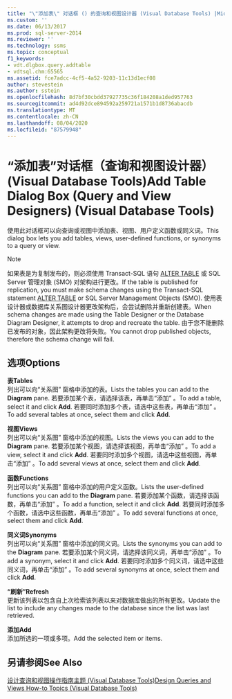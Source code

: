 ```yaml
---
title: "\"添加表\" 对话框 () 的查询和视图设计器 (Visual Database Tools) |Microsoft Docs"
ms.custom: ''
ms.date: 06/13/2017
ms.prod: sql-server-2014
ms.reviewer: ''
ms.technology: ssms
ms.topic: conceptual
f1_keywords:
- vdt.dlgbox.query.addtable
- vdtsql.chm:65565
ms.assetid: fce7adcc-4cf5-4a52-9203-11c13d1ecf08
author: stevestein
ms.author: sstein
ms.openlocfilehash: 8d7bf30cbdd37927735c36f184208a1ded957763
ms.sourcegitcommit: ad4d92dce894592a259721a1571b1d8736abacdb
ms.translationtype: MT
ms.contentlocale: zh-CN
ms.lasthandoff: 08/04/2020
ms.locfileid: "87579948"
---
```

# <a name="add-table-dialog-box-query-and-view-designers-visual-database-tools"></a><span data-ttu-id="9c540-102">“添加表”对话框（查询和视图设计器）(Visual Database Tools)</span><span class="sxs-lookup"><span data-stu-id="9c540-102">Add Table Dialog Box (Query and View Designers) (Visual Database Tools)</span></span>
  <span data-ttu-id="9c540-103">使用此对话框可以向查询或视图中添加表、视图、用户定义函数或同义词。</span><span class="sxs-lookup"><span data-stu-id="9c540-103">This dialog box lets you add tables, views, user-defined functions, or synonyms to a query or view.</span></span>  
  
> [!NOTE]  
>  <span data-ttu-id="9c540-104">如果表是为复制发布的，则必须使用 Transact-SQL 语句 [ALTER TABLE](/sql/t-sql/statements/alter-table-transact-sql) 或 SQL Server 管理对象 (SMO) 对架构进行更改。</span><span class="sxs-lookup"><span data-stu-id="9c540-104">If the table is published for replication, you must make schema changes using the Transact-SQL statement [ALTER TABLE](/sql/t-sql/statements/alter-table-transact-sql) or SQL Server Management Objects (SMO).</span></span> <span data-ttu-id="9c540-105">使用表设计器或数据库关系图设计器更改架构后，会尝试删除并重新创建表。</span><span class="sxs-lookup"><span data-stu-id="9c540-105">When schema changes are made using the Table Designer or the Database Diagram Designer, it attempts to drop and recreate the table.</span></span> <span data-ttu-id="9c540-106">由于您不能删除已发布的对象，因此架构更改将失败。</span><span class="sxs-lookup"><span data-stu-id="9c540-106">You cannot drop published objects, therefore the schema change will fail.</span></span>  
  
## <a name="options"></a><span data-ttu-id="9c540-107">选项</span><span class="sxs-lookup"><span data-stu-id="9c540-107">Options</span></span>  
 <span data-ttu-id="9c540-108">**表**</span><span class="sxs-lookup"><span data-stu-id="9c540-108">**Tables**</span></span>  
 <span data-ttu-id="9c540-109">列出可以向“关系图”  窗格中添加的表。</span><span class="sxs-lookup"><span data-stu-id="9c540-109">Lists the tables you can add to the **Diagram** pane.</span></span> <span data-ttu-id="9c540-110">若要添加某个表，请选择该表，再单击“添加”  。</span><span class="sxs-lookup"><span data-stu-id="9c540-110">To add a table, select it and click **Add**.</span></span> <span data-ttu-id="9c540-111">若要同时添加多个表，请选中这些表，再单击“添加”  。</span><span class="sxs-lookup"><span data-stu-id="9c540-111">To add several tables at once, select them and click **Add**.</span></span>  
  
 <span data-ttu-id="9c540-112">**视图**</span><span class="sxs-lookup"><span data-stu-id="9c540-112">**Views**</span></span>  
 <span data-ttu-id="9c540-113">列出可以向“关系图”  窗格中添加的视图。</span><span class="sxs-lookup"><span data-stu-id="9c540-113">Lists the views you can add to the **Diagram** pane.</span></span> <span data-ttu-id="9c540-114">若要添加某个视图，请选择该视图，再单击“添加”  。</span><span class="sxs-lookup"><span data-stu-id="9c540-114">To add a view, select it and click **Add**.</span></span> <span data-ttu-id="9c540-115">若要同时添加多个视图，请选中这些视图，再单击“添加”  。</span><span class="sxs-lookup"><span data-stu-id="9c540-115">To add several views at once, select them and click **Add**.</span></span>  
  
 <span data-ttu-id="9c540-116">**函数**</span><span class="sxs-lookup"><span data-stu-id="9c540-116">**Functions**</span></span>  
 <span data-ttu-id="9c540-117">列出可以向“关系图”  窗格中添加的用户定义函数。</span><span class="sxs-lookup"><span data-stu-id="9c540-117">Lists the user-defined functions you can add to the **Diagram** pane.</span></span> <span data-ttu-id="9c540-118">若要添加某个函数，请选择该函数，再单击“添加”  。</span><span class="sxs-lookup"><span data-stu-id="9c540-118">To add a function, select it and click **Add**.</span></span> <span data-ttu-id="9c540-119">若要同时添加多个函数，请选中这些函数，再单击“添加”  。</span><span class="sxs-lookup"><span data-stu-id="9c540-119">To add several functions at once, select them and click **Add**.</span></span>  
  
 <span data-ttu-id="9c540-120">**同义词**</span><span class="sxs-lookup"><span data-stu-id="9c540-120">**Synonyms**</span></span>  
 <span data-ttu-id="9c540-121">列出可以向“关系图”  窗格中添加的同义词。</span><span class="sxs-lookup"><span data-stu-id="9c540-121">Lists the synonyms you can add to the **Diagram** pane.</span></span> <span data-ttu-id="9c540-122">若要添加某个同义词，请选择该同义词，再单击“添加”  。</span><span class="sxs-lookup"><span data-stu-id="9c540-122">To add a synonym, select it and click **Add**.</span></span> <span data-ttu-id="9c540-123">若要同时添加多个同义词，请选中这些同义词，再单击“添加”  。</span><span class="sxs-lookup"><span data-stu-id="9c540-123">To add several synonyms at once, select them and click **Add**.</span></span>  
  
 <span data-ttu-id="9c540-124">**“刷新”**</span><span class="sxs-lookup"><span data-stu-id="9c540-124">**Refresh**</span></span>  
 <span data-ttu-id="9c540-125">更新该列表以包含自上次检索该列表以来对数据库做出的所有更改。</span><span class="sxs-lookup"><span data-stu-id="9c540-125">Update the list to include any changes made to the database since the list was last retrieved.</span></span>  
  
 <span data-ttu-id="9c540-126">**添加**</span><span class="sxs-lookup"><span data-stu-id="9c540-126">**Add**</span></span>  
 <span data-ttu-id="9c540-127">添加所选的一项或多项。</span><span class="sxs-lookup"><span data-stu-id="9c540-127">Add the selected item or items.</span></span>  
  
## <a name="see-also"></a><span data-ttu-id="9c540-128">另请参阅</span><span class="sxs-lookup"><span data-stu-id="9c540-128">See Also</span></span>  
 [<span data-ttu-id="9c540-129">设计查询和视图操作指南主题 (Visual Database Tools)</span><span class="sxs-lookup"><span data-stu-id="9c540-129">Design Queries and Views How-to Topics &#40;Visual Database Tools&#41;</span></span>](visual-database-tools.md)  
  
  
